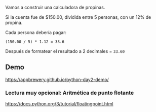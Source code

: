 Vamos a construir una calculadora de propinas.

Si la cuenta fue de $150.00, dividida entre 5 personas, con un 12% de propina. 

Cada persona debería pagar:

`(150.00 / 5) * 1.12 = 33.6`

Después de formatear el resultado a 2 decimales = `33.60`

## Demo
https://appbrewery.github.io/python-day2-demo/

### Lectura muy opcional: Aritmética de punto flotante
https://docs.python.org/3/tutorial/floatingpoint.html